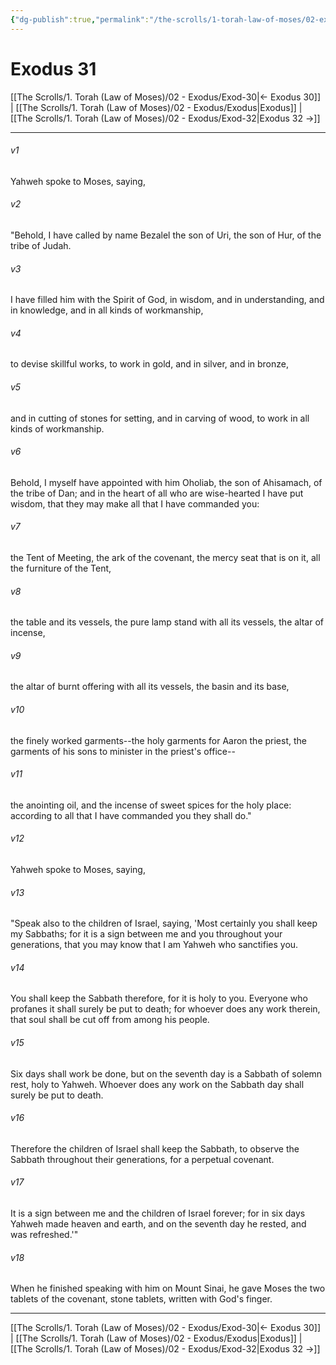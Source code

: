 ```yaml
---
{"dg-publish":true,"permalink":"/the-scrolls/1-torah-law-of-moses/02-exodus/exod-31/","tags":["#TheScrolls","#TorahLawofMoses"]}
---
```



# Exodus 31

[[The Scrolls/1. Torah (Law of Moses)/02 - Exodus/Exod-30\|← Exodus 30]] | [[The Scrolls/1. Torah (Law of Moses)/02 - Exodus/Exodus\|Exodus]] | [[The Scrolls/1. Torah (Law of Moses)/02 - Exodus/Exod-32\|Exodus 32 →]]
***



###### v1 
Yahweh spoke to Moses, saying, 

###### v2 
"Behold, I have called by name Bezalel the son of Uri, the son of Hur, of the tribe of Judah. 

###### v3 
I have filled him with the Spirit of God, in wisdom, and in understanding, and in knowledge, and in all kinds of workmanship, 

###### v4 
to devise skillful works, to work in gold, and in silver, and in bronze, 

###### v5 
and in cutting of stones for setting, and in carving of wood, to work in all kinds of workmanship. 

###### v6 
Behold, I myself have appointed with him Oholiab, the son of Ahisamach, of the tribe of Dan; and in the heart of all who are wise-hearted I have put wisdom, that they may make all that I have commanded you: 

###### v7 
the Tent of Meeting, the ark of the covenant, the mercy seat that is on it, all the furniture of the Tent, 

###### v8 
the table and its vessels, the pure lamp stand with all its vessels, the altar of incense, 

###### v9 
the altar of burnt offering with all its vessels, the basin and its base, 

###### v10 
the finely worked garments--the holy garments for Aaron the priest, the garments of his sons to minister in the priest's office-- 

###### v11 
the anointing oil, and the incense of sweet spices for the holy place: according to all that I have commanded you they shall do." 

###### v12 
Yahweh spoke to Moses, saying, 

###### v13 
"Speak also to the children of Israel, saying, 'Most certainly you shall keep my Sabbaths; for it is a sign between me and you throughout your generations, that you may know that I am Yahweh who sanctifies you. 

###### v14 
You shall keep the Sabbath therefore, for it is holy to you. Everyone who profanes it shall surely be put to death; for whoever does any work therein, that soul shall be cut off from among his people. 

###### v15 
Six days shall work be done, but on the seventh day is a Sabbath of solemn rest, holy to Yahweh. Whoever does any work on the Sabbath day shall surely be put to death. 

###### v16 
Therefore the children of Israel shall keep the Sabbath, to observe the Sabbath throughout their generations, for a perpetual covenant. 

###### v17 
It is a sign between me and the children of Israel forever; for in six days Yahweh made heaven and earth, and on the seventh day he rested, and was refreshed.'" 

###### v18 
When he finished speaking with him on Mount Sinai, he gave Moses the two tablets of the covenant, stone tablets, written with God's finger.

***
[[The Scrolls/1. Torah (Law of Moses)/02 - Exodus/Exod-30\|← Exodus 30]] | [[The Scrolls/1. Torah (Law of Moses)/02 - Exodus/Exodus\|Exodus]] | [[The Scrolls/1. Torah (Law of Moses)/02 - Exodus/Exod-32\|Exodus 32 →]]
